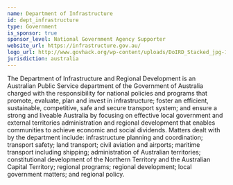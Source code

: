 ```yaml
---
name: Department of Infrastructure
id: dept_infrastructure
type: Government
is_sponsor: true
sponsor_level: National Government Agency Supporter
website_url: https://infrastructure.gov.au/
logo_url: http://www.govhack.org/wp-content/uploads/DoIRD_Stacked_jpg-1.jpg
jurisdiction: australia
---
```


The Department of Infrastructure and Regional Development is an Australian Public Service department of the Government of Australia charged with the responsibility for national policies and programs that promote, evaluate, plan and invest in infrastructure; foster an efficient, sustainable, competitive, safe and secure transport system; and ensure a strong and liveable Australia by focusing on effective local government and external territories administration and regional development that enables communities to achieve economic and social dividends. Matters dealt with by the department include: infrastructure planning and coordination; transport safety; land transport; civil aviation and airports; maritime transport including shipping; administration of Australian territories; constitutional development of the Northern Territory and the Australian Capital Territory; regional programs; regional development; local government matters; and regional policy.